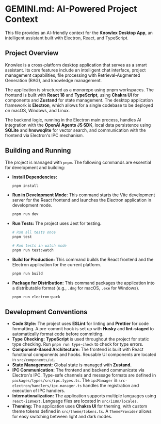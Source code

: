 # GEMINI.md: AI-Powered Project Context

This file provides an AI-friendly context for the **Knowlex Desktop App**, an intelligent assistant built with Electron, React, and TypeScript.

## Project Overview

Knowlex is a cross-platform desktop application that serves as a smart assistant. Its core features include an intelligent chat interface, project management capabilities, file processing with Retrieval-Augmented Generation (RAG), and knowledge management.

The application is structured as a monorepo using pnpm workspaces. The frontend is built with **React 18** and **TypeScript**, using **Chakra UI** for components and **Zustand** for state management. The desktop application framework is **Electron**, which allows for a single codebase to be deployed on macOS, Windows, and Linux.

The backend logic, running in the Electron main process, handles AI integration with the **OpenAI Agents JS SDK**, local data persistence using **SQLite** and **hnswsqlite** for vector search, and communication with the frontend via Electron's IPC mechanism.

## Building and Running

The project is managed with `pnpm`. The following commands are essential for development and building:

*   **Install Dependencies:**
    ```bash
    pnpm install
    ```

*   **Run in Development Mode:**
    This command starts the Vite development server for the React frontend and launches the Electron application in development mode.
    ```bash
    pnpm run dev
    ```

*   **Run Tests:**
    The project uses Jest for testing.
    ```bash
    # Run all tests once
    pnpm test

    # Run tests in watch mode
    pnpm run test:watch
    ```

*   **Build for Production:**
    This command builds the React frontend and the Electron application for the current platform.
    ```bash
    pnpm run build
    ```

*   **Package for Distribution:**
    This command packages the application into a distributable format (e.g., `.dmg` for macOS, `.exe` for Windows).
    ```bash
    pnpm run electron:pack
    ```

## Development Conventions

*   **Code Style:** The project uses **ESLint** for linting and **Prettier** for code formatting. A pre-commit hook is set up with **Husky** and **lint-staged** to automatically format code before committing.
*   **Type Checking:** **TypeScript** is used throughout the project for static type checking. Run `pnpm run type-check` to check for type errors.
*   **Component-Based Architecture:** The frontend is built with React functional components and hooks. Reusable UI components are located in `src/components/ui`.
*   **State Management:** Global state is managed with **Zustand**.
*   **IPC Communication:** The frontend and backend communicate via Electron's IPC. Type-safe channels and message formats are defined in `packages/types/src/ipc.types.ts`. The `ipcManager` in `src-electron/handlers/ipc.manager.ts` handles the registration and execution of IPC handlers.
*   **Internationalization:** The application supports multiple languages using `react-i18next`. Language files are located in `src/i18n/locales`.
*   **Theming:** The application uses **Chakra UI** for theming, with custom theme tokens defined in `src/theme/tokens.ts`. A `ThemeProvider` allows for easy switching between light and dark modes.

